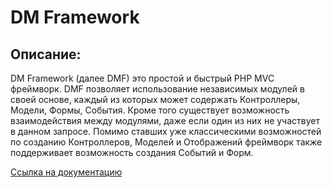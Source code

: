 DM Framework
============

Описание:
---------
DM Framework (далее DMF) это простой и быстрый PHP MVC фреймворк.
DMF позволяет использование независимых модулей в своей основе, каждый из которых может содержать Контроллеры, Модели, Формы, События.
Кроме того существует возможность взаимодействия между модулями, даже если один из них не участвует в данном запросе.
Помимо ставших уже классическими возможностей по созданию Контроллеров, Моделей и Отображений фреймворк также поддерживает возможность создания Событий и Форм.

[Ссылка на документацию](http://damirazo.ru/doc/)